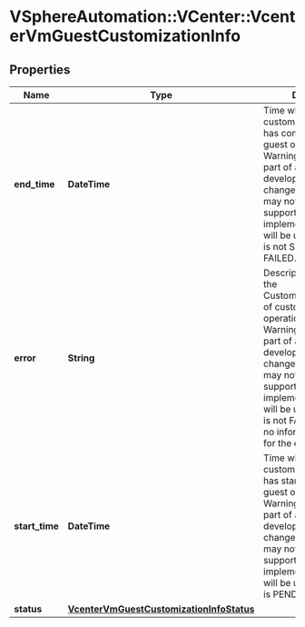 # VSphereAutomation::VCenter::VcenterVmGuestCustomizationInfo

## Properties
Name | Type | Description | Notes
------------ | ------------- | ------------- | -------------
**end_time** | **DateTime** | Time when the customization process has completed inside the guest operating system. Warning: This attribute is part of a new feature in development. It may be changed at any time and may not have all supported functionality implemented. This field will be unset if the status is not SUCCEEDED or FAILED. | [optional] 
**error** | **String** | Description of the error if the Customization.Info.status of customization operation is FAILED. Warning: This attribute is part of a new feature in development. It may be changed at any time and may not have all supported functionality implemented. This field will be unset if the status is not FAILED or there is no information available for the error. | [optional] 
**start_time** | **DateTime** | Time when the customization process has started inside the guest operating system. Warning: This attribute is part of a new feature in development. It may be changed at any time and may not have all supported functionality implemented. This field will be unset if the status is PENDING. | [optional] 
**status** | [**VcenterVmGuestCustomizationInfoStatus**](VcenterVmGuestCustomizationInfoStatus.md) |  | 


